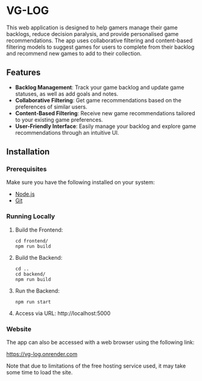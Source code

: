 # VG-LOG

This web application is designed to help gamers manage their game backlogs, reduce decision paralysis, and provide personalised game recommendations. The app uses collaborative filtering and content-based filtering models to suggest games for users to complete from their backlog and recommend new games to add to their collection.

## Features

- **Backlog Management**: Track your game backlog and update game statuses, as well as add goals and notes.
- **Collaborative Filtering**: Get game recommendations based on the preferences of similar users.
- **Content-Based Filtering**: Receive new game recommendations tailored to your existing game preferences.
- **User-Friendly Interface**: Easily manage your backlog and explore game recommendations through an intuitive UI.

## Installation

### Prerequisites

Make sure you have the following installed on your system:

- [Node.js](https://nodejs.org/en/download/)
- [Git](https://git-scm.com/)

### Running Locally

1. Build the Frontend:
    ```
    cd frontend/
    npm run build
    ```

2. Build the Backend:
    ```
    cd ..
    cd backend/
    npm run build
    ```

3. Run the Backend:
    ```
    npm run start
    ```

4. Access via URL: http://localhost:5000

### Website

The app can also be accessed with a web browser using the following link:

https://vg-log.onrender.com

Note that due to limitations of the free hosting service used, it may take some time to load the site.
